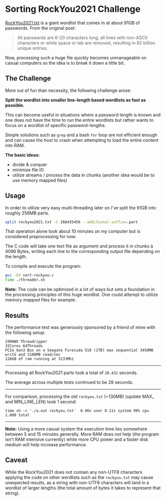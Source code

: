 # Sorting RockYou2021 Challenge

[RockYou2021.txt](https://github.com/ohmybahgosh/RockYou2021.txt) is a giant wordlist that comes in at about 91GB of passwords. From the original post:

> All passwords are 6-20 characters long, all lines with non-ASCII characters or white space or tab are removed, resulting in 82 billion unique entries.

Now, processing such a huge file quickly becomes unmanageable on casual computers so the idea is to break it down a little bit.

## The Challenge

More out of fun than necessity, the following challenge arose:

**Split the wordlist into smaller line-length based wordlists as fast as possible.**

This can become useful in situations where a password length is known and one does not have the time to run the entire wordlists but rather wants to focus on a wordlist of specific password-lengths.

Simple solutions such as `grep` and a bash `for` loop are not efficient enough and can cause the host to crash when attempting to load the entire content into RAM.

**The basic ideas:**
- divide & conquer
- minimize file IO 
- utilize streams / process the data in chunks (another idea would be to use memory mapped files)

## Usage

In order to utilize very easy multi-threading later on I've split the 91GB into roughly 256MB parts.

```bash
split rockyou2021.txt -C 268435456 --additional-suffix=.part
```
That operation alone took about 10 minutes on my computer but is considered preprocessing for now.

The C code will take one text file as argument and process it in chunks à 4096 Bytes, writing each line to the corresponding output file depending on the length. 

To compile and execute the program:

```bash
gcc -O3 sort-rockyou.c 
time ./threader.sh
```

**Note:** The code can be optimized in a lot of ways but sets a foundation in the processing principles of this huge wordlist. One could attempt to utilize memory mapped files for example.

## Results

The performance test was generously sponsored by a friend of mine with the following setup:
```
2990WX Threadripper
32Cores 64Threads
PCIe_Gen3 Bus on a Seagate Firecuda 510 (1TB) max sequential 3450MB write and 3100MB read/sec
128GB of ram running at 3133Mhz
```
---
Processing all RockYou2021 parts took a total of `28.431` seconds.

The average across multiple tests continued to be 28 seconds.

---
For comparison, processing the *old* `rockyou.txt` (~130MB) (update MAX_ and MIN_LINE_LEN) took 1 second:
```
time sh -c './a.out rockyou.txt'  0.90s user 0.11s system 99% cpu 1.008 total
```
---

**Note:** Using a more casual system the execution time lies somewhere between 5 and 15 minutes generally. More RAM does *not* help (the program isn't RAM intensive currently) while more CPU power and a faster disk medium will help increase performance.

## Caveat

While the RockYou2021 does not contain any non-UTF8 characters applying the code on other wordlists such as the `rockyou.txt` may cause unexpected results, as a string with non-UTF8 characters will land in a wordlist of larger lengths (the total amount of bytes it takes to represent that string).
